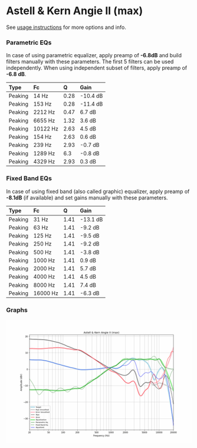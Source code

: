 # Astell & Kern Angie II (max)
See [usage instructions](https://github.com/jaakkopasanen/AutoEq#usage) for more options and info.

### Parametric EQs
In case of using parametric equalizer, apply preamp of **-6.8dB** and build filters manually
with these parameters. The first 5 filters can be used independently.
When using independent subset of filters, apply preamp of **-6.8 dB**.

| Type    | Fc       |    Q | Gain     |
|:--------|:---------|:-----|:---------|
| Peaking | 14 Hz    | 0.28 | -10.4 dB |
| Peaking | 153 Hz   | 0.28 | -11.4 dB |
| Peaking | 2212 Hz  | 0.47 | 6.7 dB   |
| Peaking | 6655 Hz  | 1.32 | 3.6 dB   |
| Peaking | 10122 Hz | 2.63 | 4.5 dB   |
| Peaking | 154 Hz   | 2.63 | 0.6 dB   |
| Peaking | 239 Hz   | 2.93 | -0.7 dB  |
| Peaking | 1289 Hz  | 6.3  | -0.8 dB  |
| Peaking | 4329 Hz  | 2.93 | 0.3 dB   |

### Fixed Band EQs
In case of using fixed band (also called graphic) equalizer, apply preamp of **-8.1dB**
(if available) and set gains manually with these parameters.

| Type    | Fc       |    Q | Gain     |
|:--------|:---------|:-----|:---------|
| Peaking | 31 Hz    | 1.41 | -13.1 dB |
| Peaking | 63 Hz    | 1.41 | -9.2 dB  |
| Peaking | 125 Hz   | 1.41 | -9.5 dB  |
| Peaking | 250 Hz   | 1.41 | -9.2 dB  |
| Peaking | 500 Hz   | 1.41 | -3.8 dB  |
| Peaking | 1000 Hz  | 1.41 | 0.9 dB   |
| Peaking | 2000 Hz  | 1.41 | 5.7 dB   |
| Peaking | 4000 Hz  | 1.41 | 4.5 dB   |
| Peaking | 8000 Hz  | 1.41 | 7.4 dB   |
| Peaking | 16000 Hz | 1.41 | -6.3 dB  |

### Graphs
![](./Astell%20&%20Kern%20Angie%20II%20(max).png)